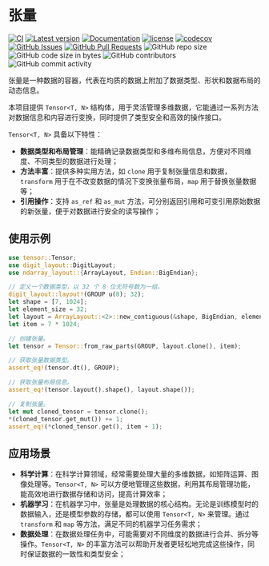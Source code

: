 # 张量

[![CI](https://github.com/YdrMaster/tensor/actions/workflows/build.yml/badge.svg?branch=main)](https://github.com/YdrMaster/tensor/actions)
[![Latest version](https://img.shields.io/crates/v/tensor.svg)](https://crates.io/crates/tensor)
[![Documentation](https://docs.rs/tensor/badge.svg)](https://docs.rs/tensor)
[![license](https://img.shields.io/github/license/YdrMaster/tensor)](https://mit-license.org/)
[![codecov](https://codecov.io/github/Simon25772/tensor/branch/ShenghuSu/graph/badge.svg)](https://codecov.io/github/Simon25772/tensor/tree/Shenghu)
[![GitHub Issues](https://img.shields.io/github/issues/YdrMaster/tensor)](https://github.com/YdrMaster/tensor/issues)
[![GitHub Pull Requests](https://img.shields.io/github/issues-pr/YdrMaster/tensor)](https://github.com/YdrMaster/tensor/pulls)
![GitHub repo size](https://img.shields.io/github/repo-size/YdrMaster/tensor)
![GitHub code size in bytes](https://img.shields.io/github/languages/code-size/YdrMaster/tensor)
![GitHub contributors](https://img.shields.io/github/contributors/YdrMaster/tensor)
![GitHub commit activity](https://img.shields.io/github/commit-activity/m/YdrMaster/tensor)

张量是一种数据的容器，代表在均质的数据上附加了数据类型、形状和数据布局的动态信息。

本项目提供 `Tensor<T, N>` 结构体，用于灵活管理多维数据，它能通过一系列方法对数据信息和内容进行变换，同时提供了类型安全和高效的操作接口。

`Tensor<T, N>` 具备以下特性：

- **数据类型和布局管理**：能精确记录数据类型和多维布局信息，方便对不同维度、不同类型的数据进行处理；
- **方法丰富**：提供多种实用方法，如 `clone` 用于复制张量信息和数据，`transform` 用于在不改变数据的情况下变换张量布局，`map` 用于替换张量数据等；
- **引用操作**：支持 `as_ref` 和 `as_mut` 方法，可分别返回引用和可变引用原始数据的新张量，便于对数据进行安全的读写操作；

## 使用示例

```rust
use tensor::Tensor;
use digit_layout::DigitLayout;
use ndarray_layout::{ArrayLayout, Endian::BigEndian};

// 定义一个数据类型，以 32 个 8 位无符号数为一组。
digit_layout::layout!(GROUP u(8); 32);
let shape = [7, 1024];
let element_size = 32;
let layout = ArrayLayout::<2>::new_contiguous(&shape, BigEndian, element_size);
let item = 7 * 1024;

// 创建张量。
let tensor = Tensor::from_raw_parts(GROUP, layout.clone(), item);

// 获取张量数据类型。
assert_eq!(tensor.dt(), GROUP);

// 获取张量布局信息。
assert_eq!(tensor.layout().shape(), layout.shape());

// 复制张量。
let mut cloned_tensor = tensor.clone();
*(cloned_tensor.get_mut()) += 1;
assert_eq!(*cloned_tensor.get(), item + 1);
```

## 应用场景

- **科学计算**：在科学计算领域，经常需要处理大量的多维数据，如矩阵运算、图像处理等。`Tensor<T, N>` 可以方便地管理这些数据，利用其布局管理功能，能高效地进行数据存储和访问，提高计算效率；
- **机器学习**：在机器学习中，张量是处理数据的核心结构。无论是训练模型时的数据输入，还是模型参数的存储，都可以使用 `Tensor<T, N>` 来管理。通过 `transform` 和 `map` 等方法，满足不同的机器学习任务需求；
- **数据处理**：在数据处理任务中，可能需要对不同维度的数据进行合并、拆分等操作。`Tensor<T, N>` 的丰富方法可以帮助开发者更轻松地完成这些操作，同时保证数据的一致性和类型安全；
